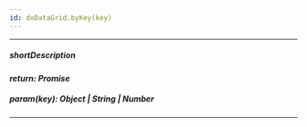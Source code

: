 ```yaml
---
id: dxDataGrid.byKey(key)
---
```

---
##### shortDescription
<!-- Description goes here -->

##### return: Promise<Object>
<!-- Description goes here -->

##### param(key): Object | String | Number
<!-- Description goes here -->

---
<!-- Description goes here -->
